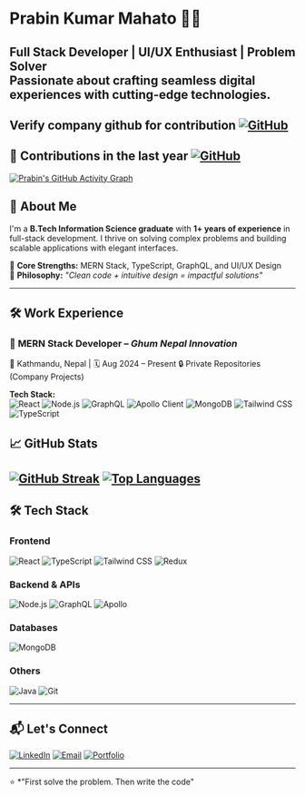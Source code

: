 # Prabin Kumar Mahato 👨‍💻

**Full Stack Developer | UI/UX Enthusiast | Problem Solver**  
Passionate about crafting seamless digital experiences with cutting-edge technologies.
---

##  Verify company github for contribution  [![GitHub](https://img.shields.io/badge/-GitHub-181717?logo=github)](https://github.com/iPrabin01)
## 🚀 Contributions in the last year  [![GitHub](https://img.shields.io/badge/-GitHub-181717?logo=github)](https://github.com/iPrabin01)

[![Prabin's GitHub Activity Graph](https://github-readme-activity-graph.vercel.app/graph?username=iprabin01&theme=react-dark)](https://github.com/iprabin01)

## 🚀 About Me

I'm a **B.Tech Information Science graduate** with **1+ years of experience** in full-stack development. I thrive on solving complex problems and building scalable applications with elegant interfaces.

🔹 **Core Strengths:** MERN Stack, TypeScript, GraphQL, and UI/UX Design  
🔹 **Philosophy:** *"Clean code + intuitive design = impactful solutions"*

---
## 🛠️ Work Experience

### 🔹 **MERN Stack Developer** – *Ghum Nepal Innovation*  
📍 Kathmandu, Nepal | 🗓️ Aug 2024 – Present 
🔒 Private Repositories (Company Projects)

**Tech Stack:**  
![React](https://img.shields.io/badge/-React-61DAFB?logo=react&logoColor=black)
![Node.js](https://img.shields.io/badge/-Node.js-339933?logo=nodedotjs&logoColor=white)
![GraphQL](https://img.shields.io/badge/-GraphQL-E10098?logo=graphql&logoColor=white)
![Apollo Client](https://img.shields.io/badge/-Apollo_Client-311C87?logo=apollo-graphql&logoColor=white)
![MongoDB](https://img.shields.io/badge/-MongoDB-47A248?logo=mongodb&logoColor=white)
![Tailwind CSS](https://img.shields.io/badge/-Tailwind_CSS-38B2AC?logo=tailwind-css&logoColor=white)
![TypeScript](https://img.shields.io/badge/-TypeScript-007ACC?logo=typescript&logoColor=white)

## 📈 GitHub Stats

[![GitHub Streak](https://streak-stats.demolab.com?user=iPrabin01&theme=dark&border_radius=5)](https://git.io/streak-stats)
[![Top Languages](https://github-readme-stats.vercel.app/api/top-langs/?username=prabin012&layout=compact&theme=radical&hide_border=true)](https://github.com/prabin012)
---
## 🛠️ Tech Stack

### **Frontend**
![React](https://img.shields.io/badge/-React-61DAFB?logo=react&logoColor=black)
![TypeScript](https://img.shields.io/badge/-TypeScript-3178C6?logo=typescript&logoColor=white)
![Tailwind CSS](https://img.shields.io/badge/-Tailwind_CSS-06B6D4?logo=tailwind-css&logoColor=white)
![Redux](https://img.shields.io/badge/-Redux-764ABC?logo=redux&logoColor=white)

### **Backend & APIs**
![Node.js](https://img.shields.io/badge/-Node.js-339933?logo=node.js&logoColor=white)
![GraphQL](https://img.shields.io/badge/-GraphQL-E10098?logo=graphql&logoColor=white)
![Apollo](https://img.shields.io/badge/-Apollo-311C87?logo=apollo-graphql&logoColor=white)

### **Databases**
![MongoDB](https://img.shields.io/badge/-MongoDB-47A248?logo=mongodb&logoColor=white)

### **Others**
![Java](https://img.shields.io/badge/-Java-007396?logo=java&logoColor=white)
![Git](https://img.shields.io/badge/-Git-F05032?logo=git&logoColor=white)

---

## 📬 Let's Connect

[![LinkedIn](https://img.shields.io/badge/-LinkedIn-0A66C2?logo=linkedin)](https://linkedin.com/in/iprabin)
[![Email](https://img.shields.io/badge/-Email-D14836?logo=gmail)](mailto:prabinmahato415@gmail.com)
[![Portfolio](https://img.shields.io/badge/-Portfolio-FF5722?logo=google-chrome)](https://prabinmahato.com.np)


---

⭐ *"First solve the problem. Then write the code" 
